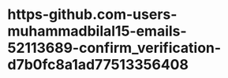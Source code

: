 # https-github.com-users-muhammadbilal15-emails-52113689-confirm_verification-d7b0fc8a1ad77513356408